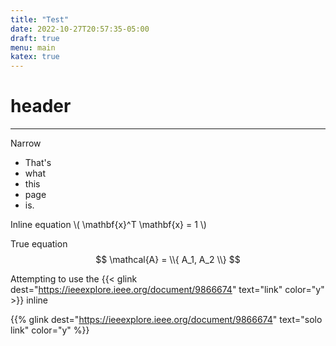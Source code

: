 ```yaml
---
title: "Test"
date: 2022-10-27T20:57:35-05:00
draft: true
menu: main
katex: true
---
```


<!--
This page has uncharacteristically narrow text, which can expose issues
in the style and structure of the website.
I keep it around for that purpose.
It adds itself to the menu automatically for easy navigation, but
since no other pages add themselves like this, don't worry about the
text styling in the menu.
-->

# header

---


Narrow

- That's
- what
- this
- page
- is.

Inline equation \\( \mathbf{x}^T \mathbf{x} = 1 \\)

True equation
$$
\mathcal{A} = \\{ A_1, A_2 \\}
$$

Attempting to use the {{< glink dest="https://ieeexplore.ieee.org/document/9866674" text="link" color="y" >}} inline

{{% glink dest="https://ieeexplore.ieee.org/document/9866674" text="solo link" color="y" %}}
